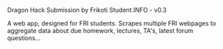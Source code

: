 Dragon Hack Submission by Frikoti
Student.INFO - v0.3

A web app, designed for FRI students.
Scrapes multiple FRI webpages to aggregate
data about due homework, lectures, TA's, latest forum questions...

